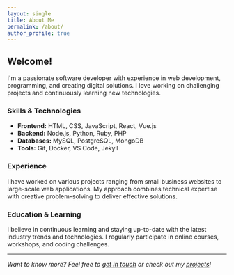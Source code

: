 ```yaml
---
layout: single
title: About Me
permalink: /about/
author_profile: true
---
```


## Welcome!

I'm a passionate software developer with experience in web development, programming, and creating digital solutions. I love working on challenging projects and continuously learning new technologies.

### Skills & Technologies

- **Frontend:** HTML, CSS, JavaScript, React, Vue.js
- **Backend:** Node.js, Python, Ruby, PHP
- **Databases:** MySQL, PostgreSQL, MongoDB
- **Tools:** Git, Docker, VS Code, Jekyll

### Experience

I have worked on various projects ranging from small business websites to large-scale web applications. My approach combines technical expertise with creative problem-solving to deliver effective solutions.

### Education & Learning

I believe in continuous learning and staying up-to-date with the latest industry trends and technologies. I regularly participate in online courses, workshops, and coding challenges.

---

*Want to know more? Feel free to [get in touch](/contact/) or check out my [projects](/portfolio/)!*
